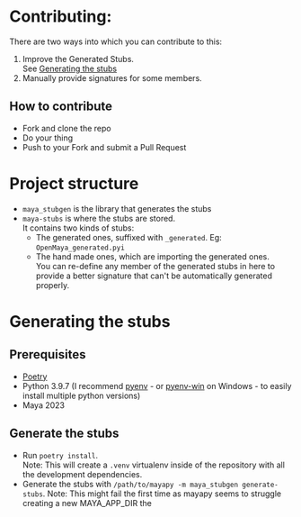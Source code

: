 # Contributing:
There are two ways into which you can contribute to this:
1. Improve the Generated Stubs.  
    See [Generating the stubs](#generating-the-stubs)
2. Manually provide signatures for some members.

## How to contribute
- Fork and clone the repo
- Do your thing
- Push to your Fork and submit a Pull Request


# Project structure
- `maya_stubgen` is the library that generates the stubs
- `maya-stubs` is where the stubs are stored.  
    It contains two kinds of stubs:
    - The generated ones, suffixed with `_generated`. Eg: `OpenMaya_generated.pyi`
    - The hand made ones, which are importing the generated ones.  
    You can re-define any member of the generated stubs in here to provide a better signature that can't be automatically generated properly.


# Generating the stubs
## Prerequisites
- [Poetry](https://python-poetry.org/)
- Python 3.9.7 (I recommend [pyenv](https://github.com/pyenv/pyenv) - or [pyenv-win](https://github.com/pyenv-win/pyenv-win) on Windows - to easily install multiple python versions)
- Maya 2023


## Generate the stubs
- Run `poetry install`.  
  Note: This will create a `.venv` virtualenv inside of the repository with all the development dependencies.
- Generate the stubs with `/path/to/mayapy -m maya_stubgen generate-stubs`.
  Note: This might fail the first time  as mayapy seems to struggle creating a new MAYA_APP_DIR the 
